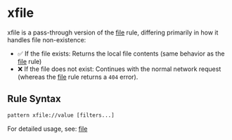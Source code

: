 # xfile

xfile is a pass-through version of the [file](./file) rule, differing primarily in how it handles file non-existence:
- ✅ If the file exists: Returns the local file contents (same behavior as the [file](./file) rule)
- ❌ If the file does not exist: Continues with the normal network request (whereas the [file](./file) rule returns a `404` error).

## Rule Syntax
``` txt
pattern xfile://value [filters...]
```

For detailed usage, see: [file](./file)
